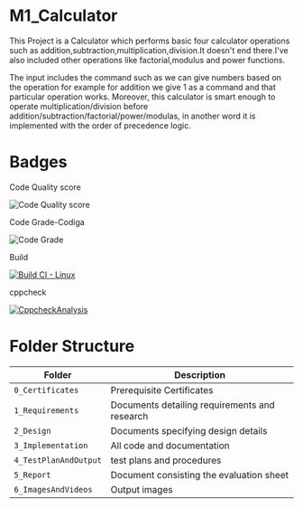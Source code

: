 # M1_Calculator

This Project is a Calculator which performs basic four calculator operations such as addition,subtraction,multiplication,division.It doesn't end there.I've also included other operations like factorial,modulus and power functions.

The input includes the command such as we can give numbers based on the operation for example for addition we give 1 as a command and that particular operation works. Moreover, this calculator is smart enough to operate multiplication/division before addition/subtraction/factorial/power/modulas, in another word it is implemented with the order of precedence logic.

# Badges

Code Quality score

![Code Quality score](https://api.codiga.io/project/32511/score/svg)

Code Grade-Codiga

![Code Grade](https://api.codiga.io/project/32511/status/svg)

Build

[![Build CI - Linux](https://github.com/Gnanesh45/M1_Calculator/actions/workflows/c-cpp.yml/badge.svg)](https://github.com/Gnanesh45/M1_Calculator/actions/workflows/c-cpp.yml)

cppcheck

[![CppcheckAnalysis](https://github.com/Gnanesh45/M1_Calculator/actions/workflows/cppcheck-analysis.yml/badge.svg)](https://github.com/Gnanesh45/M1_Calculator/actions/workflows/cppcheck-analysis.yml)

# Folder Structure
Folder             | Description
-------------------| -----------------------------------------
`0_Certificates`   |Prerequisite Certificates
`1_Requirements`   | Documents detailing requirements and research
`2_Design`         | Documents specifying design details
`3_Implementation` | All code and documentation
`4_TestPlanAndOutput`      |test plans and procedures
`5_Report`         |Document consisting the evaluation sheet
`6_ImagesAndVideos`  | Output images 
